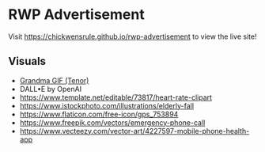 # RWP Advertisement
Visit https://chickwensrule.github.io/rwp-advertisement to view the live site!

## Visuals
* [Grandma GIF (Tenor)](https://tenor.com/view/grandma-grandmother-granny-knitting-rocking-gif-24699507)
* DALL•E by OpenAI
* https://www.template.net/editable/73817/heart-rate-clipart
* https://www.istockphoto.com/illustrations/elderly-fall
* https://www.flaticon.com/free-icon/gps_753894
* https://www.freepik.com/vectors/emergency-phone-call
* https://www.vecteezy.com/vector-art/4227597-mobile-phone-health-app